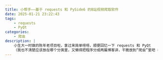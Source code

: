 ```yaml
---
title: 小帮手——基于 requests 和 PySide6 的B站视频爬取软件
date: 2025-01-21 23:22:43
tags: 
    - requests
    - PyQt
categories: 
    - 爬虫
description: |
    小生大一时做的陈年老项目啦，拿过来简单唠唠，顺便回忆一下 requests 和 PyQt
    （我也不清楚应该放在哪个分类里，又懒得把程序分成两篇博客讲，干脆放到“爬虫”里吧 💦）
---
```

